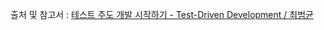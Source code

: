 출처 및 참고서 : <a href="https://search.shopping.naver.com/book/catalog/32474175019?cat_id=50010920&frm=PBOKPRO&query=%EC%B5%9C%EB%B2%94%EA%B7%A0+%ED%85%8C%EC%8A%A4%ED%8A%B8+%EC%A3%BC%EB%8F%84+%EA%B0%9C%EB%B0%9C&NaPm=ct%3Dlte74jxs%7Cci%3D5c6ee43bd80ef203c8b422d7ec669637ba5eb064%7Ctr%3Dboknx%7Csn%3D95694%7Chk%3D4cff0b0ffe9d1353fee86e2990a13f8881442952">
테스트 주도 개발 시작하기 - Test-Driven Development / 최범균
</a>
